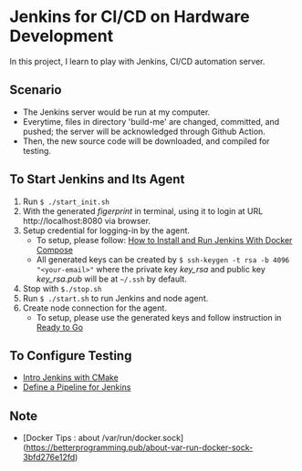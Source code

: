 # Jenkins for CI/CD on Hardware Development

In this project, I learn to play with Jenkins, CI/CD automation server.


## Scenario

* The Jenkins server would be run at my computer.
* Everytime, files in directory 'build-me' are changed, committed, and pushed;
    the server will be acknowledged through Github Action.
* Then, the new source code will be downloaded, and compiled for testing.


## To Start Jenkins and Its Agent

1. Run `$ ./start_init.sh`
2. With the generated _figerprint_ in terminal, using it to login at URL http://localhost:8080 via browser.
3. Setup credential for logging-in by the agent. 
    * To setup, please follow: [How to Install and Run Jenkins With Docker Compose](
        https://www.cloudbees.com/blog/how-to-install-and-run-jenkins-with-docker-compose)
    * All generated keys can be created by `$ ssh-keygen -t rsa -b 4096 "<your-email>"`
        where the private key _key_rsa_ and public key _key_rsa.pub_ will be at `~/.ssh` by default.
4. Stop with `$./stop.sh`
5. Run `$ ./start.sh` to run Jenkins and node agent.
6. Create node connection for the agent.
    * To setup, please use the generated keys and follow instruction in [Ready to Go](
        https://www.cloudbees.com/blog/how-to-install-and-run-jenkins-with-docker-compose)


## To Configure Testing

* [Intro Jenkins with CMake](
    https://thoughts-on-coding.com/2019/03/27/introduction-into-build-automation-setup-with-jenkins-and-cmake/)
* [Define a Pipeline for Jenkins](
    https://www.jenkins.io/doc/book/pipeline/getting-started/#defining-a-pipeline)


## Note

* [Docker Tips : about /var/run/docker.sock]
    (https://betterprogramming.pub/about-var-run-docker-sock-3bfd276e12fd)
